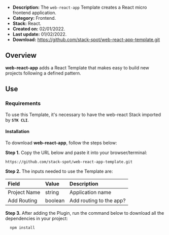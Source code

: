 - **Description:** The `web-react-app` Template creates a React micro frontend application.
- **Category:** Frontend.
- **Stack:** React.
- **Created on:** 02/01/2022.
- **Last update:** 01/02/2022.
- **Download:** https://github.com/stack-spot/web-react-app-template.git

## **Overview**

**web-react-app** adds a React Template that makes easy to build new projects following a defined pattern.

## **Use**

### **Requirements**

To use this Template, it's necessary to have the web-react Stack imported by **`STK CLI`**.

#### Installation

To download **web-react-app**, follow the steps below:

**Step 1.** Copy the URL below and paste it into your browser/terminal:

```
https://github.com/stack-spot/web-react-app-template.git
```

**Step 2.** The inputs needed to use the Template are:

| **Field** | **Value** | **Description** |
| :------------ | :-------- | :---------------------------------- |
| Project Name | string | Application name |
| Add Routing | boolean | Add routing to the app? |

**Step 3.** After adding the Plugin, run the command below to download all the dependencies in your project:

```
  npm install
```
